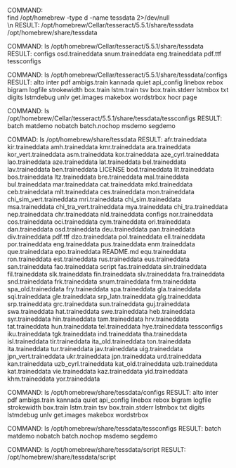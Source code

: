 COMMAND:<br>
find /opt/homebrew -type d -name tessdata 2>/dev/null <br>
\n
RESULT:
/opt/homebrew/Cellar/tesseract/5.5.1/share/tessdata
/opt/homebrew/share/tessdata

COMMAND:
ls /opt/homebrew/Cellar/tesseract/5.5.1/share/tessdata
RESULT:
configs			osd.traineddata		snum.traineddata
eng.traineddata		pdf.ttf			tessconfigs

COMMAND:
ls /opt/homebrew/Cellar/tesseract/5.5.1/share/tessdata/configs
RESULT:
alto			inter			pdf
ambigs.train		kannada			quiet
api_config		linebox			rebox
bigram			logfile			strokewidth
box.train		lstm.train		tsv
box.train.stderr	lstmbox			txt
digits			lstmdebug		unlv
get.images		makebox			wordstrbox
hocr			page

COMMAND:
ls /opt/homebrew/Cellar/tesseract/5.5.1/share/tessdata/tessconfigs
RESULT:
batch		matdemo		nobatch
batch.nochop	msdemo		segdemo

COMMAD:
ls /opt/homebrew/share/tessdata
RESULT:
afr.traineddata			kir.traineddata
amh.traineddata			kmr.traineddata
ara.traineddata			kor_vert.traineddata
asm.traineddata			kor.traineddata
aze_cyrl.traineddata		lao.traineddata
aze.traineddata			lat.traineddata
bel.traineddata			lav.traineddata
ben.traineddata			LICENSE
bod.traineddata			lit.traineddata
bos.traineddata			ltz.traineddata
bre.traineddata			mal.traineddata
bul.traineddata			mar.traineddata
cat.traineddata			mkd.traineddata
ceb.traineddata			mlt.traineddata
ces.traineddata			mon.traineddata
chi_sim_vert.traineddata	mri.traineddata
chi_sim.traineddata		msa.traineddata
chi_tra_vert.traineddata	mya.traineddata
chi_tra.traineddata		nep.traineddata
chr.traineddata			nld.traineddata
configs				nor.traineddata
cos.traineddata			oci.traineddata
cym.traineddata			ori.traineddata
dan.traineddata			osd.traineddata
deu.traineddata			pan.traineddata
div.traineddata			pdf.ttf
dzo.traineddata			pol.traineddata
ell.traineddata			por.traineddata
eng.traineddata			pus.traineddata
enm.traineddata			que.traineddata
epo.traineddata			README.md
equ.traineddata			ron.traineddata
est.traineddata			rus.traineddata
eus.traineddata			san.traineddata
fao.traineddata			script
fas.traineddata			sin.traineddata
fil.traineddata			slk.traineddata
fin.traineddata			slv.traineddata
fra.traineddata			snd.traineddata
frk.traineddata			snum.traineddata
frm.traineddata			spa_old.traineddata
fry.traineddata			spa.traineddata
gla.traineddata			sqi.traineddata
gle.traineddata			srp_latn.traineddata
glg.traineddata			srp.traineddata
grc.traineddata			sun.traineddata
guj.traineddata			swa.traineddata
hat.traineddata			swe.traineddata
heb.traineddata			syr.traineddata
hin.traineddata			tam.traineddata
hrv.traineddata			tat.traineddata
hun.traineddata			tel.traineddata
hye.traineddata			tessconfigs
iku.traineddata			tgk.traineddata
ind.traineddata			tha.traineddata
isl.traineddata			tir.traineddata
ita_old.traineddata		ton.traineddata
ita.traineddata			tur.traineddata
jav.traineddata			uig.traineddata
jpn_vert.traineddata		ukr.traineddata
jpn.traineddata			urd.traineddata
kan.traineddata			uzb_cyrl.traineddata
kat_old.traineddata		uzb.traineddata
kat.traineddata			vie.traineddata
kaz.traineddata			yid.traineddata
khm.traineddata			yor.traineddata


COMMAND:
ls /opt/homebrew/share/tessdata/configs
RESULT:
alto			inter			pdf
ambigs.train		kannada			quiet
api_config		linebox			rebox
bigram			logfile			strokewidth
box.train		lstm.train		tsv
box.train.stderr	lstmbox			txt
digits			lstmdebug		unlv
get.images		makebox			wordstrbox


COMMAND:
ls /opt/homebrew/share/tessdata/tessconfigs
RESULT:
batch		matdemo		nobatch
batch.nochop	msdemo		segdemo

COMMAND:
ls /opt/homebrew/share/tessdata/script 
RESULT:
/opt/homebrew/share/tessdata/script
